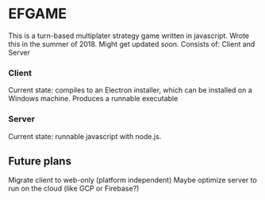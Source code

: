 # EFGAME
This is a turn-based multiplater strategy game written in javascript.
Wrote this in the summer of 2018.
Might get updated soon.
Consists of: Client and Server

### Client
Current state: compiles to an Electron installer, which can be installed on a Windows machine.
Produces a runnable executable

### Server
Current state: runnable javascript with node.js.

## Future plans
Migrate client to web-only (platform independent)
Maybe optimize server to run on the cloud (like GCP or Firebase?)